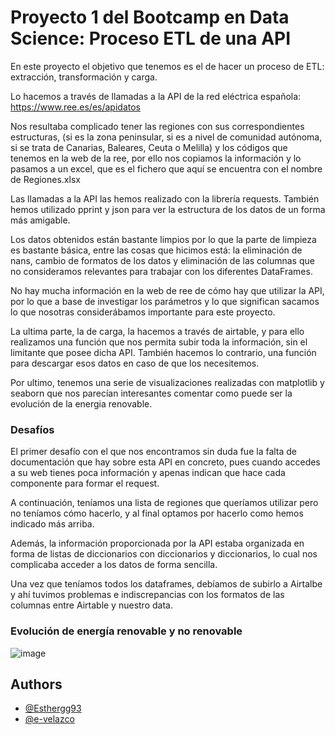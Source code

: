 
# Proyecto 1 del Bootcamp en Data Science: Proceso ETL de una API

En este proyecto el objetivo que tenemos es el de hacer un proceso de ETL: extracción, transformación y carga.

Lo hacemos a través de llamadas a la API de la red eléctrica española: https://www.ree.es/es/apidatos

Nos resultaba complicado tener las regiones con sus correspondientes estructuras, (si es la zona peninsular, si es a nivel de comunidad autónoma, si se trata de Canarias, Baleares,
Ceuta o Melilla) y los códigos que tenemos en la web de la ree, por ello nos copiamos la información y lo pasamos a un excel, que es el fichero que aquí se encuentra con el nombre de Regiones.xlsx

Las llamadas a la API las hemos realizado con la librería requests. También hemos utilizado pprint y json para ver la estructura de los datos de un forma más amigable.

Los datos obtenidos están bastante limpios por lo que la parte de limpieza es bastante básica, entre las cosas que hicimos está: la eliminación de nans, cambio de formatos de los datos y eliminación de las columnas que no consideramos relevantes para trabajar con los diferentes DataFrames.

No hay mucha información en la web de ree de cómo hay que utilizar la API, por lo que a base de investigar los parámetros y lo que significan sacamos lo que nosotras considerábamos importante para este proyecto.

La ultima parte, la de carga, la hacemos a través de airtable, y para ello realizamos una función que nos permita subir toda la información, sin el limitante que posee dicha API.
También hacemos lo contrario, una función para descargar esos datos en caso de que los necesitemos.

Por ultimo, tenemos una serie de visualizaciones realizadas con matplotlib y seaborn que nos parecían interesantes comentar como puede ser la evolución de la energia renovable.


### Desafíos

El primer desafío con el que nos encontramos sin duda fue la falta de documentación que hay sobre esta API en concreto, pues cuando accedes a su web tienes poca información y apenas indican que hace cada componente para formar el request.

A continuación, teníamos una lista de regiones que queríamos utilizar pero no teníamos cómo hacerlo, y al final optamos por hacerlo como hemos indicado más arriba.

Además, la información proporcionada por la API estaba organizada en forma de listas de diccionarios con diccionarios y diccionarios, lo cual nos complicaba acceder a los datos de forma sencilla. 

Una vez que teníamos todos los dataframes, debíamos de subirlo a Airtalbe y ahí tuvimos problemas e indiscrepancias con los formatos de las columnas entre Airtable y nuestro data.


### Evolución de energía renovable y no renovable 



![image](https://github.com/triche31/proyecto1_datascience/assets/155429359/8b293b24-5aff-4f9d-afb1-a78d4db82c08)


## Authors

- [@Esthergg93](https://www.github.com/Esthergg93)
- [@e-velazco](https://www.github.com/e-velazco)


